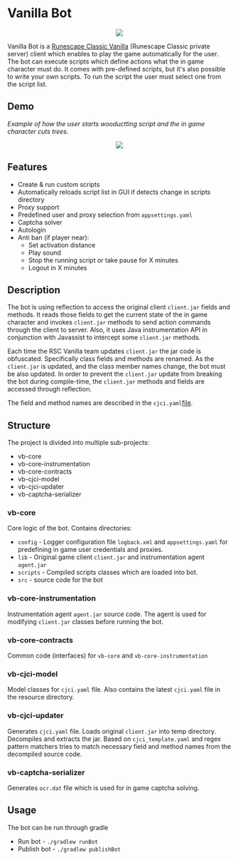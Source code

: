 # Vanilla Bot

<p align="center">
  <img src="https://github.com/rene-ott/vanilla-bot/blob/main/icon.png" />
</p>

Vanilla Bot is a [Runescape Classic Vanilla](https://www.runescapeclassic.org/) (Runescape Classic private server) client which enables to play the game automatically for the user.
The bot can execute scripts which define actions what the in game character must do. It comes with pre-defined scripts, but it's also possible to write your own scripts. To run the script the user must select one from the script list.

## Demo

*Example of how the user starts wooductting script and the in game character cuts trees.*

<p align="center">
  <img src="https://github.com/rene-ott/vanilla-bot/blob/main/demo.gif" />
</p>

## Features

 - Create & run custom scripts
 - Automatically reloads script list in GUI if detects change in scripts directory
 - Proxy support
 - Predefined user and proxy selection from `appsettings.yaml`
 - Captcha solver
 - Autologin 
 - Anti ban (if player near):
   - Set activation distance
   - Play sound
   - Stop the running script or take pause for X minutes
   - Logout in X minutes

## Description

The bot is using reflection to access the original client `client.jar` fields and methods. It reads those fields to get the current state of the in game character and invokes `client.jar` methods to send action commands through the client to server. Also, it uses Java instrumentation API in conjunction with Javassist to intercept some `client.jar` methods.

Each time the RSC Vanilla team updates `client.jar` the jar code is obfuscated. Specifically class fields and methods are renamed. As the `client.jar` is updated, and the class member names change, the bot must be also updated. In order to prevent the `client.jar` update from breaking the bot during compile-time, the `client.jar` methods and fields are accessed through reflection. 

The field and method names are described in the `cjci.yaml`[file](https://github.com/rene-ott/vanilla-bot/blob/main/vb-cjci-model/src/main/resources/cjci.yaml).

## Structure
The project is divided into multiple sub-projects:
 - vb-core
 - vb-core-instrumentation
 - vb-core-contracts
 - vb-cjci-model
 - vb-cjci-updater
 - vb-captcha-serializer

### vb-core
Core logic of the bot. Contains directories:

 - `config` - Logger configuration file `logback.xml` and `appsettings.yaml` for predefining in game user credentials and proxies.
 - `lib` - Original game client `client.jar` and instrumentation agent `agent.jar`
 - `scripts` - Compiled scripts classes which are loaded into bot. 
 - `src` - source code for the bot

### vb-core-instrumentation
Instrumentation agent `agent.jar` source code. The agent is used for modifying `client.jar` classes before running the bot.

### vb-core-contracts
Common code (interfaces) for `vb-core` and `vb-core-instrumentation`


### vb-cjci-model
Model classes for `cjci.yaml` file. Also contains the latest `cjci.yaml` file in the resource directory.

### vb-cjci-updater
Generates `cjci.yaml` file. Loads original `client.jar` into temp directory. Decompiles and extracts the jar. Based on `cjci_template.yaml` and regex pattern matchers tries to match necessary field and method names from the decompiled source code.  

### vb-captcha-serializer
Generates `ocr.dat` file which is used for in game captcha solving.

## Usage
The bot can be run through gradle

 - Run bot -  `./gradlew runBot`
 - Publish bot -  `./gradlew publishBot`